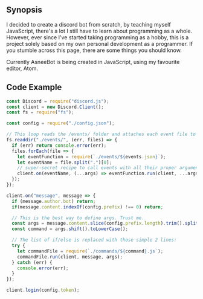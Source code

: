 ## Synopsis

I decided to create a discord bot from scratch, by teaching myself JavaScript, there's a lot I still have to learn about programming as a whole.
However, ever since I've started taking programming as a hobby, this is a project solely based on my own personal development as a programmer.
If you stumble across this page, there are some things you should know.


Currently AsneeBot is being created in JavaScript, using my favourite editor, Atom. 


## Code Example
```js
const Discord = require("discord.js");
const client = new Discord.Client();
const fs = require("fs");

const config = require("./config.json");

// This loop reads the /events/ folder and attaches each event file to the appropriate event.
fs.readdir("./events/", (err, files) => {
  if (err) return console.error(err);
  files.forEach(file => {
    let eventFunction = require(`./events/${events.json}`);
    let eventName = file.split(".")[0];
    // super-secret recipe to call events with all their proper arguments *after* the `client` var.
    client.on(eventName, (...args) => eventFunction.run(client, ...args));
  });
});

client.on("message", message => {
  if (message.author.bot) return;
  if(message.content.indexOf(config.prefix) !== 0) return;

  // This is the best way to define args. Trust me.
  const args = message.content.slice(config.prefix.length).trim().split(/ +/g);
  const command = args.shift().toLowerCase();

  // The list of if/else is replaced with those simple 2 lines:
  try {
    let commandFile = require(`./commands/${command}.js`);
    commandFile.run(client, message, args);
  } catch (err) {
    console.error(err);
  }
});

client.login(config.token);
